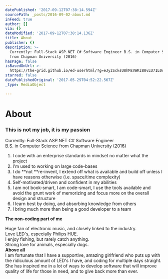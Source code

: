 ```yaml
---
datePublished: '2017-09-12T07:38:14.594Z'
sourcePath: _posts/2016-09-02-about.md
inFeed: true
author: []
via: {}
dateModified: '2017-09-12T07:38:14.136Z'
title: About
publisher: {}
description: >-
  Currently: Full-Stack ASP.NET C# Software Engineer B.S. in Computer Science
  from Chapman University (2016)
hasPage: false
isBasedOnUrl: >-
  https://the-grid.github.io/ed-userhtml/?g=eJyzScksU8hMsVWKz80vLU71L0stcs3LSSxKT1Wy47IBStrZpOXnlSgk5-fkF9kqKRukmpsnAeV8MstSbfTB8vogBdgUp6WkpRkYKNmFZORlY1GrpoBqdFqaqZl5spKdc35KqoaCph6aFjCPCwAv5Dh2
starred: false
datePublishedOriginal: '2017-05-29T04:52:22.567Z'
_type: MediaObject

---
```

# About

### **This is not my job, it is my passion**

Currently: Full-Stack ASP.NET C\# Software Engineer  
B.S. in Computer Science from Chapman University (2016)

1. I code with an enterprise standards in mindset no matter what the project
2. I'm used to working on large code-bases 
3. I do **not **re-invent, I extend off what is available and build off unless I have reasons otherwise (i.e. space/time complexity)
4. Self-motivated/driven and confident in my abilities
5. I am not book-smart, I am code-smart, I use the tools available and avoid the grunt work of memorizing and focus more on the overall design and structure
6. I learn best by doing, and absorbing knowledge from others
7. I bring much more than being a good developer to a team

**The non-coding part of me**

Huge fan of electronic music, and closely linked to the industry.   
Love LED's, especially Philips HUE.  
I enjoy fishing, but rarely catch anything.  
Strong love for animals, especially dogs.  
**Above all**  
I am fortunate that I have a supportive, amazing girlfriend who puts up with the ridiculous amount of LED's I have, and coding for multiple days straight. She has inspired me in a lot of ways to develop software that will improve quality of life for those in need, and to give back more than ever.
